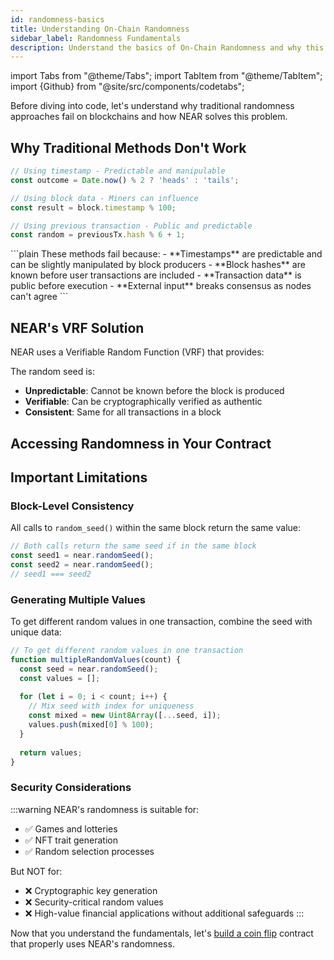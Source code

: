 ```yaml
---
id: randomness-basics
title: Understanding On-Chain Randomness
sidebar_label: Randomness Fundamentals
description: Understand the basics of On-Chain Randomness and why this approach works
---
```


import Tabs from "@theme/Tabs";
import TabItem from "@theme/TabItem";
import {Github} from "@site/src/components/codetabs";

Before diving into code, let's understand why traditional randomness approaches fail on blockchains and how NEAR solves this problem.

## Why Traditional Methods Don't Work

<Tabs>
  <TabItem value="bad" label="❌ What NOT to do" default>

```javascript
// Using timestamp - Predictable and manipulable
const outcome = Date.now() % 2 ? 'heads' : 'tails';

// Using block data - Miners can influence
const result = block.timestamp % 100;

// Using previous transaction - Public and predictable  
const random = previousTx.hash % 6 + 1;
```

  </TabItem>
  
  <TabItem value="problem" label="The Problem">
```plain
These methods fail because:
- **Timestamps** are predictable and can be slightly manipulated by block producers
- **Block hashes** are known before user transactions are included
- **Transaction data** is public before execution
- **External input** breaks consensus as nodes can't agree
```
  </TabItem>
</Tabs>

## NEAR's VRF Solution

NEAR uses a Verifiable Random Function (VRF) that provides:

<Github language="rust" start="14" end="21" url="https://github.com/near-examples/coin-flip-examples/blob/main/contract-rs/src/lib.rs" />

The random seed is:
- **Unpredictable**: Cannot be known before the block is produced
- **Verifiable**: Can be cryptographically verified as authentic
- **Consistent**: Same for all transactions in a block

## Accessing Randomness in Your Contract

<Tabs>
  <TabItem value="js" label="JavaScript" default>

<Github language="javascript" start="6" end="12" url="https://github.com/near-examples/coin-flip-examples/blob/main/contract-ts/src/contract.ts" />

  </TabItem>
  <TabItem value="rust" label="Rust">

<Github language="rust" start="13" end="22" url="https://github.com/near-examples/coin-flip-examples/blob/main/contract-rs/src/lib.rs" />

  </TabItem>
</Tabs>

## Important Limitations

### Block-Level Consistency
All calls to `random_seed()` within the same block return the same value:

```javascript
// Both calls return the same seed if in the same block
const seed1 = near.randomSeed();
const seed2 = near.randomSeed(); 
// seed1 === seed2
```

### Generating Multiple Values
To get different random values in one transaction, combine the seed with unique data:

```javascript
// To get different random values in one transaction
function multipleRandomValues(count) {
  const seed = near.randomSeed();
  const values = [];
  
  for (let i = 0; i < count; i++) {
    // Mix seed with index for uniqueness
    const mixed = new Uint8Array([...seed, i]);
    values.push(mixed[0] % 100);
  }
  
  return values;
}
```

### Security Considerations

:::warning
NEAR's randomness is suitable for:
- ✅ Games and lotteries
- ✅ NFT trait generation
- ✅ Random selection processes

But NOT for:
- ❌ Cryptographic key generation
- ❌ Security-critical random values
- ❌ High-value financial applications without additional safeguards
:::

Now that you understand the fundamentals, let's [build a coin flip](2-basic-contract.md) contract that properly uses NEAR's randomness.